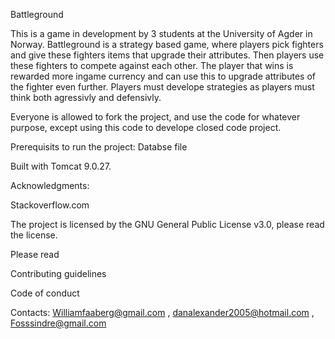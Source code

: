 Battleground

This is a game in development by 3 students at the University of Agder in Norway. Battleground is a strategy based game, where players pick fighters and give these fighters items that upgrade their attributes. Then players use these fighters to compete against each other. The player that wins is rewarded more ingame currency and can use this to upgrade attributes of the fighter even further.
Players must develope strategies as players must think both agressivly and defensivly.

Everyone is allowed to fork the project, and use the code for whatever purpose, except using this code to develope closed code project.

Prerequisits to run the project: 
Databse file

Built with Tomcat 9.0.27.

Acknowledgments:

Stackoverflow.com

The project is licensed by the GNU General Public License v3.0, please read the license.

Please read

Contributing guidelines

Code of conduct

Contacts: Williamfaaberg@gmail.com , danalexander2005@hotmail.com , Fosssindre@gmail.com
